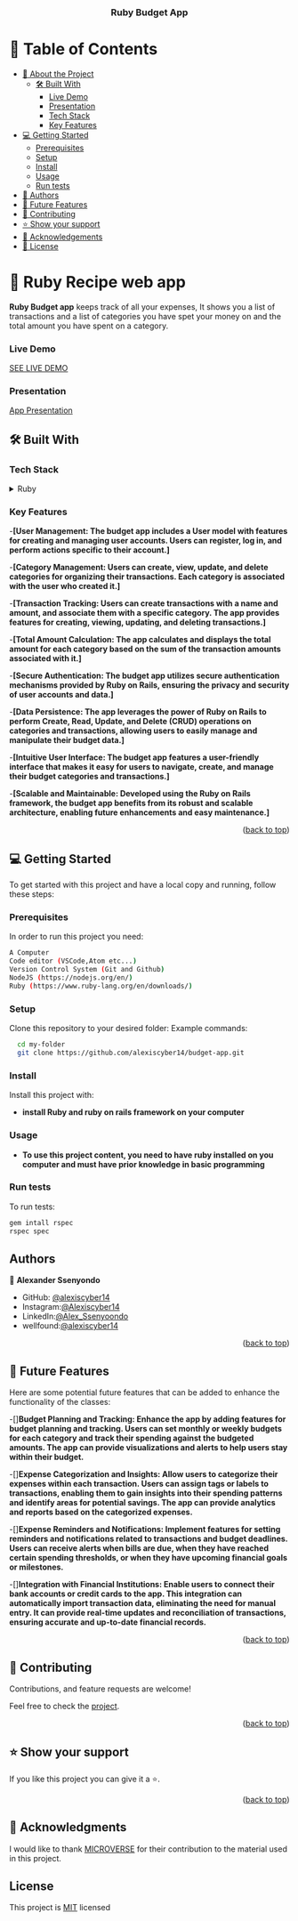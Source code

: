 <div align="center">
  <h3><b>Ruby Budget App</b></h3>
</div>

# 📗 Table of Contents

- [📖 About the Project](#about-project)
  - [🛠 Built With](#built-with)
    - [Live Demo](#live-demo)
    - [Presentation](#presentation)
    - [Tech Stack](#tech-stack)
    - [Key Features](#key-features)
- [💻 Getting Started](#getting-started)
  - [Prerequisites](#prerequisites)
  - [Setup](#setup)
  - [Install](#install)
  - [Usage](#usage)
  - [Run tests](#run-tests)
- [👥 Authors](#authors)
- [🔭 Future Features](#future-features)
- [🤝 Contributing](#contributing)
- [⭐️ Show your support](#support)
- [🙏 Acknowledgements](#acknowledgements)
- [📝 License](#license)

<!-- PROJECT DESCRIPTION -->

# 📖 Ruby Recipe web app <a name="about-project"></a>

**Ruby Budget app** keeps track of all your expenses, It shows you a list of transactions and a list of categories you have spet your money on and the total amount you have spent on a category.

### Live Demo <a name="live-demo"></a>

<a href="https://budget-2so2.onrender.com/">SEE LIVE DEMO</a>


### Presentation <a name="presentation"></a>
<a href="https://drive.google.com/file/d/1xMK00wtOY76OqycY8OnX9VgaVZqhzwlR/view?usp=sharing">App Presentation</a>


## 🛠 Built With <a name="built-with"></a>

### Tech Stack <a name="tech-stack"></a>

<details>
  <summary>Ruby</summary>
  <ul>
    <li><a href="https://ruby.org/">Ruby</a></li>
  </ul>
</details>

### Key Features <a name="key-features"></a>

-**[User Management: The budget app includes a User model with features for creating and managing user accounts. Users can register, log in, and perform actions specific to their account.]**

-**[Category Management: Users can create, view, update, and delete categories for organizing their transactions. Each category is associated with the user who created it.]**

-**[Transaction Tracking: Users can create transactions with a name and amount, and associate them with a specific category. The app provides features for creating, viewing, updating, and deleting transactions.]**

-**[Total Amount Calculation: The app calculates and displays the total amount for each category based on the sum of the transaction amounts associated with it.]**

-**[Secure Authentication: The budget app utilizes secure authentication mechanisms provided by Ruby on Rails, ensuring the privacy and security of user accounts and data.]**

-**[Data Persistence: The app leverages the power of Ruby on Rails to perform Create, Read, Update, and Delete (CRUD) operations on categories and transactions, allowing users to easily manage and manipulate their budget data.]**

-**[Intuitive User Interface: The budget app features a user-friendly interface that makes it easy for users to navigate, create, and manage their budget categories and transactions.]**

-**[Scalable and Maintainable: Developed using the Ruby on Rails framework, the budget app benefits from its robust and scalable architecture, enabling future enhancements and easy maintenance.]**

<p align="right">(<a href="#readme-top">back to top</a>)</p>

## 💻 Getting Started <a name="getting-started"></a>

To get started with this project and have a local copy and running, follow these steps:

### Prerequisites <a name="prerequisites">

In order to run this project you need:

```sh
A Computer
Code editor (VSCode,Atom etc...)
Version Control System (Git and Github)
NodeJS (https://nodejs.org/en/)
Ruby (https://www.ruby-lang.org/en/downloads/)
```

### Setup <a name="setup">

Clone this repository to your desired folder:
Example commands:

```sh
  cd my-folder
  git clone https://github.com/alexiscyber14/budget-app.git
```

### Install <a name="install">

Install this project with:

- **install Ruby and ruby on rails framework on your computer**

### Usage <a name="usage">

- **To use this project content, you need to have ruby installed on you computer and must have prior knowledge in basic programming**

### Run tests <a name="run-tests">

To run tests:

```sh
gem intall rspec
rspec spec
```

## Authors <a name="authors">

👤 **Alexander Ssenyondo**

- GitHub: [@alexiscyber14](https://github.com/alexiscyber14)
- Instagram:[@Alexiscyber14](https://www.instagram.com/alexiscyber14/)
- LinkedIn:[@Alex_Ssenyoondo](https://www.linkedin.com/in/alex-software/)
- wellfound:[@alexiscyber14](https://angel.co/u/alexander-senyondo)

<p align="right">(<a href="#readme-top">back to top</a>)</p>
<!-- FUTURE FEATURES -->

## 🔭 Future Features <a name="future-features"></a>

Here are some potential future features that can be added to enhance the functionality of the classes:

-[]**Budget Planning and Tracking: Enhance the app by adding features for budget planning and tracking. Users can set monthly or weekly budgets for each category and track their spending against the budgeted amounts. The app can provide visualizations and alerts to help users stay within their budget.**

-[]**Expense Categorization and Insights: Allow users to categorize their expenses within each transaction. Users can assign tags or labels to transactions, enabling them to gain insights into their spending patterns and identify areas for potential savings. The app can provide analytics and reports based on the categorized expenses.**

-[]**Expense Reminders and Notifications: Implement features for setting reminders and notifications related to transactions and budget deadlines. Users can receive alerts when bills are due, when they have reached certain spending thresholds, or when they have upcoming financial goals or milestones.**

-[]**Integration with Financial Institutions: Enable users to connect their bank accounts or credit cards to the app. This integration can automatically import transaction data, eliminating the need for manual entry. It can provide real-time updates and reconciliation of transactions, ensuring accurate and up-to-date financial records.**

<p align="right">(<a href="#readme-top">back to top</a>)</p>

## 🤝 Contributing <a name="contributing"></a>

Contributions, and feature requests are welcome!

Feel free to check the [project](https://github.com/alexiscyber14/budget-app.git).

<p align="right">(<a href="#readme-top">back to top</a>)</p>

## ⭐️ Show your support <a name="support"></a>

If you like this project you can give it a ⭐️.

<p align="right">(<a href="#readme-top">back to top</a>)</p>

## 🙏 Acknowledgments <a name="acknowledgements"></a>

I would like to thank <a href="https://github.com/microverseinc">MICROVERSE</a> for their contribution to the material used in this project.

## License

<p>This project is <a href="/LICENSE.md">MIT</a> licensed</p>
